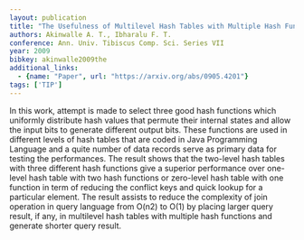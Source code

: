 ```yaml
---
layout: publication
title: "The Usefulness of Multilevel Hash Tables with Multiple Hash Functions in Large Databases"
authors: Akinwalle A. T., Ibharalu F. T.
conference: Ann. Univ. Tibiscus Comp. Sci. Series VII
year: 2009
bibkey: akinwalle2009the
additional_links:
  - {name: "Paper", url: "https://arxiv.org/abs/0905.4201"}
tags: ['TIP']
---
```

In this work, attempt is made to select three good hash functions which uniformly distribute hash values that permute their internal states and allow the input bits to generate different output bits. These functions are used in different levels of hash tables that are coded in Java Programming Language and a quite number of data records serve as primary data for testing the performances. The result shows that the two-level hash tables with three different hash functions give a superior performance over one-level hash table with two hash functions or zero-level hash table with one function in term of reducing the conflict keys and quick lookup for a particular element. The result assists to reduce the complexity of join operation in query language from O(n2) to O(1) by placing larger query result, if any, in multilevel hash tables with multiple hash functions and generate shorter query result.